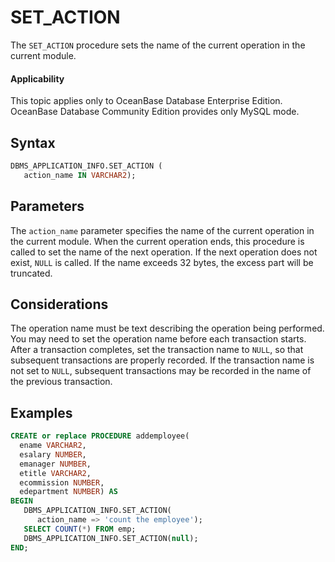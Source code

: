 # SET_ACTION

The `SET_ACTION` procedure sets the name of the current operation in the current module.

<main id="notice" >
    <h4>Applicability</h4>
    <p>This topic applies only to OceanBase Database Enterprise Edition. OceanBase Database Community Edition provides only MySQL mode. </p>
  </main>

## Syntax

```sql
DBMS_APPLICATION_INFO.SET_ACTION (
   action_name IN VARCHAR2);
```


## Parameters

The `action_name` parameter specifies the name of the current operation in the current module. When the current operation ends, this procedure is called to set the name of the next operation. If the next operation does not exist, `NULL` is called. If the name exceeds 32 bytes, the excess part will be truncated.

## Considerations

The operation name must be text describing the operation being performed. You may need to set the operation name before each transaction starts.
After a transaction completes, set the transaction name to `NULL`, so that subsequent transactions are properly recorded. If the transaction name is not set to `NULL`, subsequent transactions may be recorded in the name of the previous transaction.

## Examples

```sql
CREATE or replace PROCEDURE addemployee(
  ename VARCHAR2,
  esalary NUMBER,
  emanager NUMBER,
  etitle VARCHAR2,
  ecommission NUMBER,
  edepartment NUMBER) AS
BEGIN
   DBMS_APPLICATION_INFO.SET_ACTION(
      action_name => 'count the employee');
   SELECT COUNT(*) FROM emp;
   DBMS_APPLICATION_INFO.SET_ACTION(null);    
END;
```


